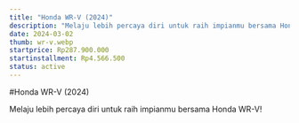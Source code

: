 ```yaml
---
title: "Honda WR-V (2024)"
description: "Melaju lebih percaya diri untuk raih impianmu bersama Honda WR-V!"
date: 2024-03-02
thumb: wr-v.webp
startprice: Rp287.900.000
startinstallment: Rp4.566.500
status: active
---
```

#Honda WR-V (2024)

Melaju lebih percaya diri untuk raih impianmu bersama Honda WR-V!
